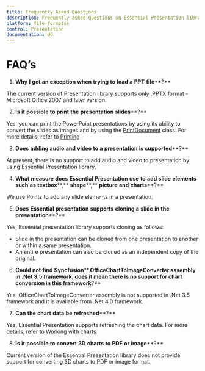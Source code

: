 ```yaml
---
title: Frequently Asked Questions
description: Frequently asked questions on Essential Presentation library
platform: file-formatss
control: Presentation
documentation: UG
---
```

# FAQ’s

1. **Why** **I** **get** **an** **exception** **when** **trying** **to** **load** **a** **PPT** **file****?**

The current version of Presentation library supports only .PPTX format - Microsoft Office 2007 and later version.

2. **Is** **it** **possible** **to** **print** **the** **presentation** **slides****?**

Yes, you can print the PowerPoint presentations by using its ability to convert the slides as images and by using the [PrintDocument](https://msdn.microsoft.com/en-us/library/system.drawing.printing.printdocument(v=vs.110).aspx# "") class. For more details, refer to [Printing](http://www.google.com/# "")

3. **Does** **adding** **audio** **and** **video** **to** **a** **presentation** **is** **supported****?**

At present, there is no support to add audio and video to presentation by using Essential Presentation library.

4. **What** **measure** **does** **Essential** **Presentation** **use** **to** **add** **slide** **elements** **such** **as** **textbox****,** **shape****,** **picture** **and** **charts****?**

We use Points to add any slide elements in a presentation.

5. **Does** **Essential** **presentation** **supports** **cloning** **a** **slide** **in** **the** **presentation****?**

Yes, Essential presentation library supports cloning as follows:

* Slide in the presentation can be cloned from one presentation to another or within a same presentation.
* An entire presentation can also be cloned as an independent copy of the original.
6. **Could** **not** **find** **Syncfusion****.****OfficeChartToImageConverter** **assembly** **in** **.****Net** **3****.****5** **framework****,** **does** **it** **mean** **there** **is** **no** **support** **for** **chart** **conversion** **in** **this** **framework****?**

Yes, OfficeChartToImageConverter assembly is not supported in .Net 3.5 framework and it is available from .Net 4.0 framework.

7. **Can** **the** **chart** **data** **be** **refreshed****?**

Yes, Essential Presentation supports refreshing the chart data. For more details, refer to [Working with charts](http://www.google.com/# "")

8. **Is** **it** **possible** **to** **convert** **3D** **charts** **to** **PDF** **or** **image****?**

Current version of the Essential Presentation library does not provide support for converting 3D charts to PDF or image format.

